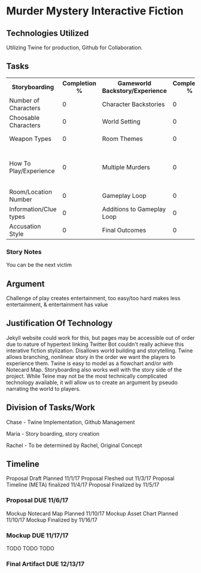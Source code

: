 # Murder Mystery Interactive Fiction
## Technologies Utilized
Utilizing Twine for production, Github for Collaboration.

## Tasks 
<html>
<body>

<table style="width:100%">
  <tr>
    <th>Storyboarding</th> 
    <th>Completion %</th>
    <th>Gameworld Backstory/Experience</th> 
    <th>Completion %</th>
    <th>Stretch Goals</th>
    <th>Completion %</th>
  </tr>
  <tr>
    <td>Number of Characters</td>
    <td>0</td>
    <td>Character Backstories</td>
    <td>0</td>
    <td>Playable Murderer</td>
    <td>0</td>
  </tr>
  <tr>
    <td>Choosable Characters</td>
    <td>0</td>
    <td>World Setting</td>
    <td>0</td>
    <td>Run Away option</td>
    <td>0</td>
  </tr>
  <tr>
    <td>Weapon Types</td>
    <td>0</td>
    <td>Room Themes</td>
    <td>0</td>
    <td>Persistent Timer</td>
    <td>0</td>
  </tr>
  <tr>
    <td>How To Play/Experience</td>
    <td>0</td>
    <td>Multiple Murders</td>
    <td>0</td>
    <td>Player dies at certain Timer value</td>
    <td>0</td>
  </tr>
  <tr>
    <td>Room/Location Number</td>
    <td>0</td>
    <td>Gameplay Loop</td>
    <td>0</td>
  </tr>
  <tr>
    <td>Information/Clue types</td>
    <td>0</td>
    <td>Additions to Gameplay Loop</td>
    <td>0</td>
  </tr>
  <tr>
    <td>Accusation Style</td>
    <td>0</td>
    <td>Final Outcomes</td>
    <td>0</td>
  </tr>
</table>

</body>
</html>

### Story Notes
You can be the next victim

## Argument
Challenge of play creates entertainment, too easy/too hard makes less entertainment, & entertainment has value

## Justification Of Technology
Jekyll website could work for this, but pages may be accessible out of order due to nature of hypertext linking
Twitter Bot couldn't really achieve this interative fiction stylization. Disallows world building and storytelling.
Twine allows branching, nonlinear story in the order we want the players to experience them. Twine is easy to model as a flowchart  and/or with Notecard Map. Storyboarding also works well with the story side of the project.
While Teine may not be the most technically complicated technology available, it will allow us to create an argument by pseudo narrating the world to players.

## Division of Tasks/Work
Chase - Twine Implementation, Github Management

Maria - Story boarding, story creation

Rachel - To be determined by Rachel, Original Concept

## Timeline
Proposal Draft Planned 11/1/17
Proposal Fleshed out 11/3/17
Proposal Timeline (META) finalized 11/4/17
Proposal Finalized by 11/5/17
### Proposal DUE 11/6/17
Mockup Notecard Map Planned 11/10/17
Mockup Asset Chart Planned 11/10/17
Mockup Finalized by 11/16/17
### Mockup DUE 11/17/17
TODO
TODO
TODO
### Final Artifact DUE 12/13/17

